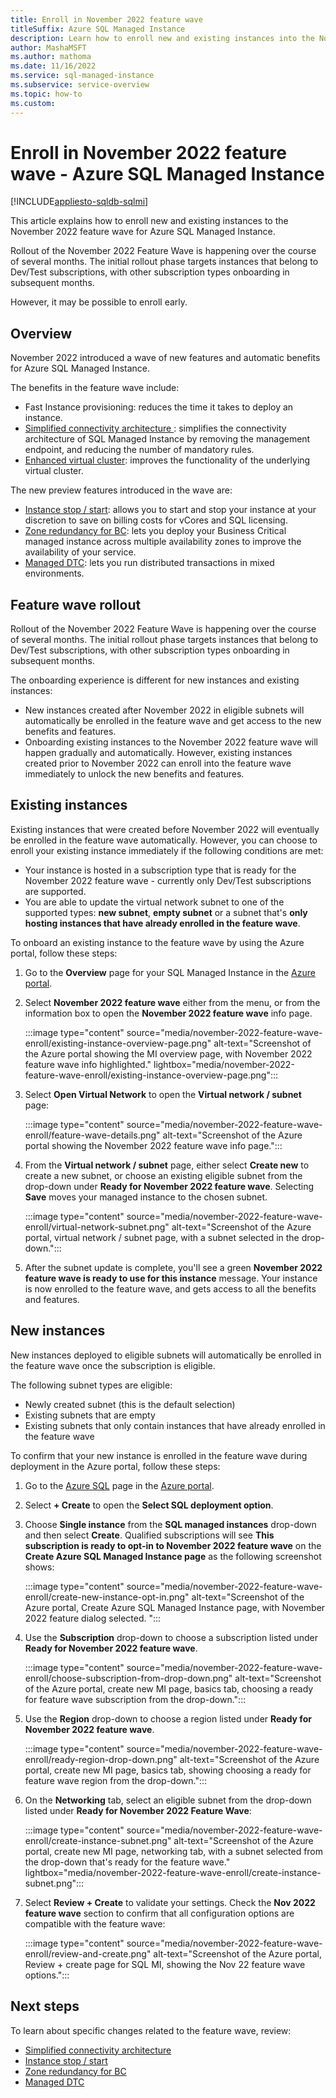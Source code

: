 ```yaml
---
title: Enroll in November 2022 feature wave 
titleSuffix: Azure SQL Managed Instance
description: Learn how to enroll new and existing instances into the November 2022 feature wave
author: MashaMSFT
ms.author: mathoma
ms.date: 11/16/2022
ms.service: sql-managed-instance
ms.subservice: service-overview
ms.topic: how-to
ms.custom:
---
```

# Enroll in November 2022 feature wave - Azure SQL Managed Instance 
[!INCLUDE[appliesto-sqldb-sqlmi](../includes/appliesto-sqlmi.md)]

This article explains how to enroll new and existing instances to the November 2022 feature wave for Azure SQL Managed Instance. 

Rollout of the November 2022 Feature Wave is happening over the course of several months.  The initial rollout phase targets instances that belong to Dev/Test subscriptions, with other subscription types onboarding in subsequent months. 

However, it may be possible to enroll early.

## Overview

November 2022 introduced a wave of new features and automatic benefits for Azure SQL Managed Instance. 

The benefits in the feature wave include: 

- Fast Instance provisioning: reduces the time it takes to deploy an instance. 
- [Simplified connectivity architecture ](connectivity-architecture-overview.md): simplifies the connectivity architecture of SQL Managed Instance by removing the management endpoint, and reducing the number of mandatory rules. 
- [Enhanced virtual cluster](connectivity-architecture-overview.md?tab=current#virtual-cluster-connectivity-architecture): improves the functionality of the underlying virtual cluster. 

The new preview features introduced in the wave are: 

- [Instance stop / start](instance-stop-start-how-to.md):  allows you to start and stop your instance at your discretion to save on billing costs for vCores and SQL licensing. 
- [Zone redundancy for BC](../database/high-availability-sla.md): lets you deploy your Business Critical managed instance across multiple availability zones to improve the availability of your service. 
- [Managed DTC](distributed-transaction-coordinator-dtc.md): lets you run distributed transactions in mixed environments. 

## Feature wave rollout 

Rollout of the November 2022 Feature Wave is happening over the course of several months.  The initial rollout phase targets instances that belong to Dev/Test subscriptions, with other subscription types onboarding in subsequent months.

The onboarding experience is different for new instances and existing instances:

- New instances created after November 2022 in eligible subnets will automatically be enrolled in the feature wave and get access to the new benefits and features.
- Onboarding existing instances to the November 2022 feature wave will happen gradually and automatically. However, existing instances created prior to November 2022 can enroll into the feature wave immediately to unlock the new benefits and features. 

## Existing instances 

Existing instances that were created before November 2022 will eventually be enrolled in the feature wave automatically. However, you can choose to enroll your existing instance immediately if the following conditions are met: 

- Your instance is hosted in a subscription type that is ready for the November 2022 feature wave - currently only Dev/Test subscriptions are supported. 
- You are able to update the virtual network subnet to one of the supported types: **new subnet**, **empty subnet** or a subnet that's **only hosting instances that have already enrolled in the feature wave**. 

To onboard an existing instance to the feature wave by using the Azure portal, follow these steps: 

1. Go to the **Overview** page for your SQL Managed Instance in the [Azure portal](https://portal.azure.com). 
1. Select **November 2022 feature wave** either from the menu, or from the information box to open the **November 2022 feature wave** info page. 

   :::image type="content" source="media/november-2022-feature-wave-enroll/existing-instance-overview-page.png" alt-text="Screenshot of the Azure portal showing the MI overview page, with November 2022 feature wave info highlighted." lightbox="media/november-2022-feature-wave-enroll/existing-instance-overview-page.png":::

1. Select **Open Virtual Network** to open the **Virtual network / subnet** page: 

   :::image type="content" source="media/november-2022-feature-wave-enroll/feature-wave-details.png" alt-text="Screenshot of the Azure portal showing the November 2022 feature wave info page.":::

1. From the **Virtual network / subnet** page, either select **Create new** to create a new subnet, or choose an existing eligible subnet from the drop-down under **Ready for November 2022 feature wave**. Selecting **Save** moves your managed instance to the chosen subnet. 

   :::image type="content" source="media/november-2022-feature-wave-enroll/virtual-network-subnet.png" alt-text="Screenshot of the Azure portal, virtual network / subnet page, with a subnet selected in the drop-down.":::

1. After the subnet update is complete, you'll see a green **November 2022 feature wave is ready to use for this instance** message. Your instance is now enrolled to the feature wave, and gets access to all the benefits and features.

## New instances 

New instances deployed to eligible subnets will automatically be enrolled in the feature wave once the subscription is eligible. 

The following subnet types are eligible: 

- Newly created subnet (this is the default selection)
- Existing subnets that are empty
- Existing subnets that only contain instances that have already enrolled in the feature wave 

To confirm that your new instance is enrolled in the feature wave during deployment in the Azure portal, follow these steps: 

1. Go to the [Azure SQL](https://ms.portal.azure.com/#view/HubsExtension/BrowseResource/resourceType/Microsoft.Sql%2Fazuresql) page in the [Azure portal](https://portal.azure.com). 
1. Select **+ Create** to open the **Select SQL deployment option**. 
1. Choose **Single instance** from the **SQL managed instances** drop-down and then select **Create**. Qualified subscriptions will see **This subscription is ready to opt-in to November 2022 feature wave** on the **Create Azure SQL Managed Instance page** as the following screenshot shows: 

   :::image type="content" source="media/november-2022-feature-wave-enroll/create-new-instance-opt-in.png" alt-text="Screenshot of the Azure portal, Create Azure SQL Managed Instance page, with November 2022 feature dialog selected. ":::

1. Use the **Subscription** drop-down to choose a subscription listed under **Ready for November 2022 feature wave**. 

   :::image type="content" source="media/november-2022-feature-wave-enroll/choose-subscription-from-drop-down.png" alt-text="Screenshot of the Azure portal, create new MI page, basics tab, choosing a ready for feature wave subscription from the drop-down.":::

1. Use the **Region** drop-down to choose a region listed under **Ready for November 2022 feature wave**. 

   :::image type="content" source="media/november-2022-feature-wave-enroll/ready-region-drop-down.png" alt-text="Screenshot of the Azure portal, create new MI page, basics tab, showing choosing a ready for feature wave region from the drop-down.":::

1. On the **Networking** tab, select an eligible subnet from the drop-down listed under **Ready for November 2022 Feature Wave**: 

   :::image type="content" source="media/november-2022-feature-wave-enroll/create-instance-subnet.png" alt-text="Screenshot of the Azure portal, create new MI page, networking tab, with a subnet selected from the drop-down that's ready for the feature wave." lightbox="media/november-2022-feature-wave-enroll/create-instance-subnet.png":::

1. Select **Review + Create** to validate your settings. Check the **Nov 2022 feature wave** section to confirm that all configuration options are compatible with the feature wave: 

   :::image type="content" source="media/november-2022-feature-wave-enroll/review-and-create.png" alt-text="Screenshot of the Azure portal, Review + create page for SQL MI, showing the Nov 22 feature wave options.":::


## Next steps

To learn about specific changes related to the feature wave, review: 

- [Simplified connectivity architecture](connectivity-architecture-overview.md)
- [Instance stop / start](instance-stop-start-how-to.md)
- [Zone redundancy for BC](../database/high-availability-sla.md)
- [Managed DTC](distributed-transaction-coordinator-dtc.md)
